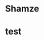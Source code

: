 # Shamze
# test
<meta name="google-site-verification" content="Hn94auoav4UfigxK9-lUVfEjpWmh9REt56yCor_d3uw" />
